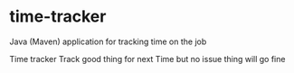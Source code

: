 # time-tracker
Java (Maven) application for tracking time on the job

Time tracker
Track good thing for next Time
but no issue thing will go fine
